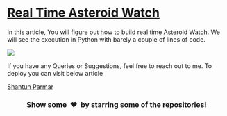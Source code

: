 # [Real Time Asteroid Watch]()

In this article, You will figure out how to build real time Asteroid Watch. We will see the execution in Python with barely a couple of lines of code.

![](https://cdn.hashnode.com/res/hashnode/image/upload/v1627666212328/UO--t0wf8.png?w=1600&h=840&fit=crop&crop=entropy&auto=compress)

If you have any Queries or Suggestions, feel free to reach out to me. To deploy you can visit below article

[Shantun Parmar](http://shantun.tech/real-time-asteroid-watch-using-python)

<h3 align="center">Show some &nbsp;❤️&nbsp; by starring some of the repositories!</h3>

